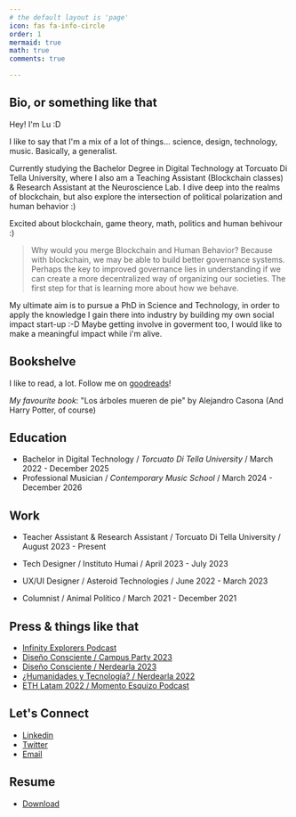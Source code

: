 ```yaml
---
# the default layout is 'page'
icon: fas fa-info-circle
order: 1
mermaid: true
math: true
comments: true

---
```


## Bio, or something like that

Hey! I'm Lu :D

I like to say that I'm a mix of a lot of things... science, design, technology, music. Basically, a generalist.

Currently studying the Bachelor Degree in Digital Technology at Torcuato Di Tella University, where I also am a Teaching Assistant (Blockchain classes) & Research Assistant at the Neuroscience Lab. I dive deep into the realms of blockchain, but also explore the intersection of political polarization and human behavior :)

Excited about blockchain, game theory, math, politics and human behivour :)

> Why would you merge Blockchain and Human Behavior? Because with blockchain, we may be able to build better governance systems. Perhaps the key to improved governance lies in understanding if we can create a more decentralized way of organizing our societies. The first step for that is learning more about how we behave.

My ultimate aim is to pursue a PhD in Science and Technology, in order to apply the knowledge I gain there into industry by building my own social impact start-up :-D Maybe getting involve in goverment too, I would like to make a meaningful impact while i'm alive. 

## Bookshelve
I like to read, a lot. Follow me on [goodreads](https://www.goodreads.com/user/show/145028748-luz-alba-posse)!

*My favourite book*: "Los árboles mueren de pie" by Alejandro Casona
(And Harry Potter, of course)

## Education 
- Bachelor in Digital Technology / *Torcuato Di Tella University* / March 2022 - December 2025
- Professional Musician / *Contemporary Music School* / March 2024 - December 2026

## Work
- Teacher Assistant & Research Assistant / Torcuato Di Tella University / August 2023 - Present

- Tech Designer / Instituto Humai / April 2023 - July 2023

- UX/UI Designer / Asteroid Technologies / June 2022 - March 2023

- Columnist / Animal Político / March 2021 - December 2021

## Press & things like that

- [Infinity Explorers Podcast](https://open.spotify.com/show/2ycFsJmnvpGhfrFndM9I0m?si=1a95df3ebb6f4f43)
- [Diseño Consciente / Campus Party 2023](https://www.youtube.com/watch?v=tqHkjOt9Sw0&t=58s&pp=ygUOTHV6IEFsYmEgUG9zc2U%3D)
- [Diseño Consciente / Nerdearla 2023](https://www.youtube.com/watch?v=_u0K9A3xNRE&t=331s&pp=ygUOTHV6IEFsYmEgUG9zc2U%3D)
- [¿Humanidades y Tecnología? / Nerdearla 2022](https://www.youtube.com/watch?v=4UBT7t_1JcI&t=2s&pp=ygUOTHV6IEFsYmEgUG9zc2U%3D)
- [ETH Latam 2022 / Momento Esquizo Podcast](https://open.spotify.com/episode/7oj5G5Lfqky2jskPe4JpKF)

## Let's Connect

- [Linkedin](https://www.linkedin.com/in/luzalbaposse/)
- [Twitter](https://www.x.com/luzalbaposse)
- [Email](mailto:malbaposse@mail.utdt.edu)

## Resume
- [Download](assets/lib/Resume.pdf)
